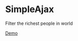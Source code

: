 # SimpleAjax
Filter the richest people in world

[Demo](https://codepen.io/mr_mousavi/project/full/AJpMww)

